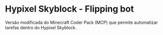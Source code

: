# Hypixel Skyblock - Flipping bot
Versão modificada do Minecraft Coder Pack (MCP) que permite automatizar tarefas dentro do Hypixel Skyblock.
